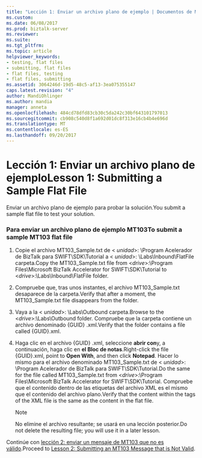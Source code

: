 ```yaml
---
title: "Lección 1: Enviar un archivo plano de ejemplo | Documentos de Microsoft"
ms.custom: 
ms.date: 06/08/2017
ms.prod: biztalk-server
ms.reviewer: 
ms.suite: 
ms.tgt_pltfrm: 
ms.topic: article
helpviewer_keywords:
- testing, flat files
- submitting, flat files
- flat files, testing
- flat files, submitting
ms.assetid: 3064246d-19d5-48c5-af13-3ea075355147
caps.latest.revision: "4"
author: MandiOhlinger
ms.author: mandia
manager: anneta
ms.openlocfilehash: 484cd78dfd83cb30c5da242c30bf643101797013
ms.sourcegitcommit: cb908c540d8f1a692d01dc8f313e16cb4b4e696d
ms.translationtype: MT
ms.contentlocale: es-ES
ms.lasthandoff: 09/20/2017
---
```

# <a name="lesson-1-submitting-a-sample-flat-file"></a><span data-ttu-id="c0672-102">Lección 1: Enviar un archivo plano de ejemplo</span><span class="sxs-lookup"><span data-stu-id="c0672-102">Lesson 1: Submitting a Sample Flat File</span></span>
<span data-ttu-id="c0672-103">Enviar un archivo plano de ejemplo para probar la solución.</span><span class="sxs-lookup"><span data-stu-id="c0672-103">You submit a sample flat file to test your solution.</span></span>  
  
### <a name="to-submit-a-sample-mt103-flat-file"></a><span data-ttu-id="c0672-104">Para enviar un archivo plano de ejemplo MT103</span><span class="sxs-lookup"><span data-stu-id="c0672-104">To submit a sample MT103 flat file</span></span>  
  
1.  <span data-ttu-id="c0672-105">Copie el archivo MT103_Sample.txt de \< *unidad*>: \Program Acelerador de BizTalk para SWIFT\SDK\Tutorial a \< *unidad*>: \Labs\Inbound\FlatFile carpeta.</span><span class="sxs-lookup"><span data-stu-id="c0672-105">Copy the MT103_Sample.txt file from \<*drive*>:\Program Files\Microsoft BizTalk Accelerator for SWIFT\SDK\Tutorial to \<*drive*>:\Labs\Inbound\FlatFile folder.</span></span>  
  
2.  <span data-ttu-id="c0672-106">Compruebe que, tras unos instantes, el archivo MT103_Sample.txt desaparece de la carpeta.</span><span class="sxs-lookup"><span data-stu-id="c0672-106">Verify that after a moment, the MT103_Sample.txt file disappears from the folder.</span></span>  
  
3.  <span data-ttu-id="c0672-107">Vaya a la \< *unidad*>: \Labs\Outbound carpeta.</span><span class="sxs-lookup"><span data-stu-id="c0672-107">Browse to the \<*drive*>:\Labs\Outbound folder.</span></span> <span data-ttu-id="c0672-108">Compruebe que la carpeta contiene un archivo denominado {GUID} .xml.</span><span class="sxs-lookup"><span data-stu-id="c0672-108">Verify that the folder contains a file called {GUID}.xml.</span></span>  
  
4.  <span data-ttu-id="c0672-109">Haga clic en el archivo {GUID} .xml, seleccione **abrir con**y, a continuación, haga clic en **el Bloc de notas**.</span><span class="sxs-lookup"><span data-stu-id="c0672-109">Right-click the file {GUID}.xml, point to **Open With**, and then click **Notepad**.</span></span> <span data-ttu-id="c0672-110">Hacer lo mismo para el archivo denominado MT103_Sample.txt de \< *unidad*>: \Program Acelerador de BizTalk para SWIFT\SDK\Tutorial.</span><span class="sxs-lookup"><span data-stu-id="c0672-110">Do the same for the file called MT103_Sample.txt from \<*drive*>:\Program Files\Microsoft BizTalk Accelerator for SWIFT\SDK\Tutorial.</span></span> <span data-ttu-id="c0672-111">Compruebe que el contenido dentro de las etiquetas del archivo XML es el mismo que el contenido del archivo plano.</span><span class="sxs-lookup"><span data-stu-id="c0672-111">Verify that the content within the tags of the XML file is the same as the content in the flat file.</span></span>  
  
    > [!NOTE]
    >  <span data-ttu-id="c0672-112">No elimine el archivo resultante; se usará en una lección posterior.</span><span class="sxs-lookup"><span data-stu-id="c0672-112">Do not delete the resulting file; you will use it in a later lesson.</span></span>  
  
 <span data-ttu-id="c0672-113">Continúe con [lección 2: enviar un mensaje de MT103 que no es válido](../../adapters-and-accelerators/accelerator-swift/lesson-2-submitting-an-mt103-message-that-is-not-valid.md).</span><span class="sxs-lookup"><span data-stu-id="c0672-113">Proceed to [Lesson 2: Submitting an MT103 Message that is Not Valid](../../adapters-and-accelerators/accelerator-swift/lesson-2-submitting-an-mt103-message-that-is-not-valid.md).</span></span>